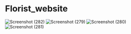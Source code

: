 # Florist_website
![Screenshot (282)](https://github.com/eroom8/Florist_website/assets/89536199/53193052-b7b9-4ebd-bc24-567f7856c0b0)
![Screenshot (279)](https://github.com/eroom8/Florist_website/assets/89536199/7142429b-d3ac-429d-9d99-d9921fa6a717)
![Screenshot (280)](https://github.com/eroom8/Florist_website/assets/89536199/9a00cfd8-f006-48e0-a600-e09268f2a6c6)
![Screenshot (281)](https://github.com/eroom8/Florist_website/assets/89536199/95b6bf40-1ce3-4c7d-ac92-6a053fed05d7)
